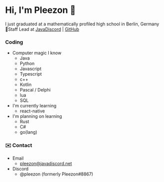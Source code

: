 # Hi, I'm Pleezon 👋
I just graduated at a mathematically profiled high school in Berlin, Germany  
📝Staff Lead at [JavaDiscord](https://javadiscord.net/) | [GitHub](https://github.com/Java-Discord)

### Coding
- Computer magic I know
  - Java
  - Python
  - Javascript
  - Typescript
  - c++
  - Kotlin
  - Pascal / Delphi
  - lua
  - SQL
- I'm currently learning
  - react-native
- I'm planning on learning
  - Rust
  - C#
  - go(lang)
  
 ### ✉️ Contact
 - Email
   - pleezon@javadiscord.net
 - Discord
   - @pleezon (formerly Pleezon#8867)


<!--
**Pleezon/Pleezon** is a ✨ _special_ ✨ repository because its `README.md` (this file) appears on your GitHub profile.

Here are some ideas to get you started:

- 🔭 I’m currently working on ...
- 🌱 I’m currently learning ...
- 👯 I’m looking to collaborate on ...
- 🤔 I’m looking for help with ...
- 💬 Ask me about ...
- 📫 How to reach me: ...
- 😄 Pronouns: ...
- ⚡ Fun fact: ...
-->
